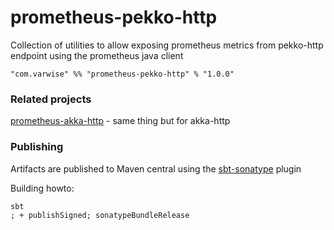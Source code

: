 # prometheus-pekko-http

Collection of utilities to allow exposing prometheus metrics from pekko-http endpoint using the prometheus java client

    "com.varwise" %% "prometheus-pekko-http" % "1.0.0"

### Related projects

[prometheus-akka-http](https://github.com/varwise/prometheus-akka-http) - same thing but for akka-http

### Publishing

Artifacts are published to Maven central using the [sbt-sonatype](https://github.com/xerial/sbt-sonatype) plugin

Building howto:
```
sbt
; + publishSigned; sonatypeBundleRelease
```
